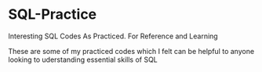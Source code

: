 # SQL-Practice
Interesting SQL Codes As Practiced. For Reference and Learning

These are some of my practiced codes which I felt can be helpful to anyone looking to uderstanding essential skills of SQL
